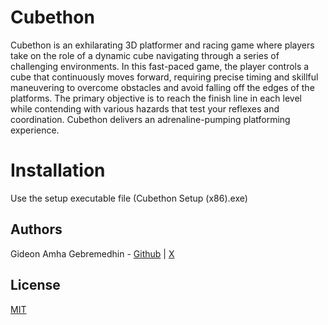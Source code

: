 # Cubethon

Cubethon is an exhilarating 3D platformer and racing game where players take on the role of a dynamic cube navigating through a series of challenging environments. In this fast-paced game, the player controls a cube that continuously moves forward, requiring precise timing and skillful maneuvering to overcome obstacles and avoid falling off the edges of the platforms. The primary objective is to reach the finish line in each level while contending with various hazards that test your reflexes and coordination. Cubethon delivers an adrenaline-pumping platforming experience.

# Installation

Use the setup executable file (Cubethon Setup (x86).exe)

## Authors

Gideon Amha Gebremedhin - [Github](https://github.com/GideonAmhaG) | [X](https://x.com/GideonAmha)

## License

[MIT](https://choosealicense.com/licenses/mit/)
